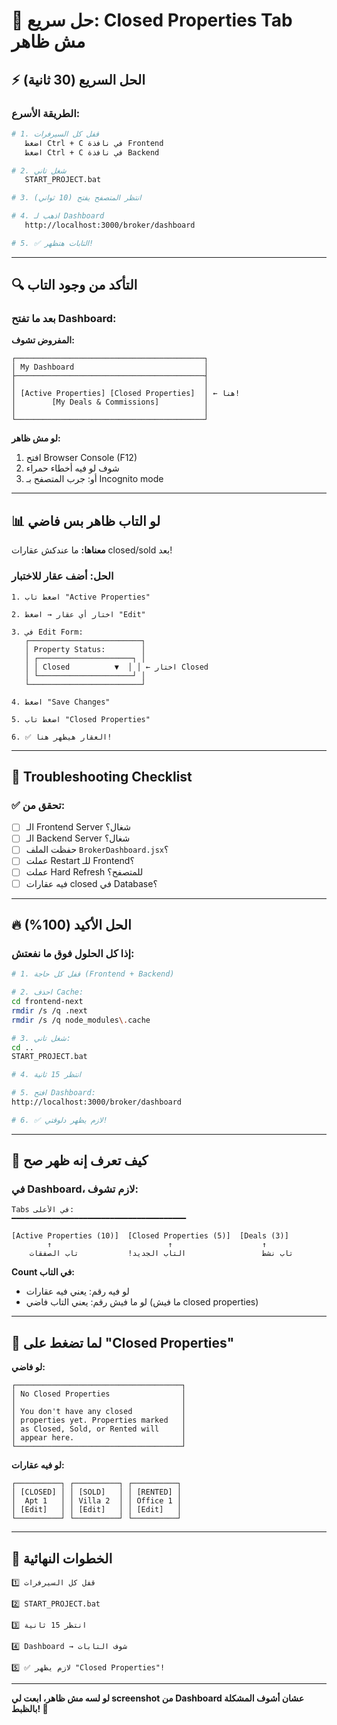 # 🔧 حل سريع: Closed Properties Tab مش ظاهر

## ⚡ الحل السريع (30 ثانية)

### الطريقة الأسرع:

```bash
# 1. قفل كل السيرفرات
   اضغط Ctrl + C في نافذة Frontend
   اضغط Ctrl + C في نافذة Backend

# 2. شغل تاني
   START_PROJECT.bat

# 3. انتظر المتصفح يفتح (10 ثواني)

# 4. اذهب لـ Dashboard
   http://localhost:3000/broker/dashboard

# 5. ✅ التابات هتظهر!
```

---

## 🔍 التأكد من وجود التاب

### بعد ما تفتح Dashboard:

**المفروض تشوف:**
```
┌──────────────────────────────────────────┐
│ My Dashboard                             │
├──────────────────────────────────────────┤
│                                          │
│ [Active Properties] [Closed Properties]  │ ← هنا!
│        [My Deals & Commissions]          │
│                                          │
└──────────────────────────────────────────┘
```

**لو مش ظاهر:**
1. افتح Browser Console (F12)
2. شوف لو فيه أخطاء حمراء
3. أو: جرب المتصفح بـ Incognito mode

---

## 📊 لو التاب ظاهر بس فاضي

**معناها:** ما عندكش عقارات closed/sold بعد!

### الحل: أضف عقار للاختبار

```
1. اضغط تاب "Active Properties"

2. اختار أي عقار → اضغط "Edit"

3. في Edit Form:
   ┌─────────────────────────┐
   │ Property Status:        │
   │ ┌─────────────────────┐ │
   │ │ Closed          ▼  │ │ ← اختار Closed
   │ └─────────────────────┘ │
   └─────────────────────────┘

4. اضغط "Save Changes"

5. اضغط تاب "Closed Properties"

6. ✅ العقار هيظهر هنا!
```

---

## 🎯 Troubleshooting Checklist

### ✅ تحقق من:

- [ ] الـ Frontend Server شغال؟
- [ ] الـ Backend Server شغال؟
- [ ] حفظت الملف `BrokerDashboard.jsx`؟
- [ ] عملت Restart للـ Frontend؟
- [ ] عملت Hard Refresh للمتصفح؟
- [ ] فيه عقارات closed في Database؟

---

## 🔥 الحل الأكيد (100%)

### إذا كل الحلول فوق ما نفعتش:

```bash
# 1. قفل كل حاجة (Frontend + Backend)

# 2. احذف Cache:
cd frontend-next
rmdir /s /q .next
rmdir /s /q node_modules\.cache

# 3. شغل تاني:
cd ..
START_PROJECT.bat

# 4. انتظر 15 ثانية

# 5. افتح Dashboard:
http://localhost:3000/broker/dashboard

# 6. ✅ لازم يظهر دلوقتي!
```

---

## 📸 كيف تعرف إنه ظهر صح

### في Dashboard، لازم تشوف:

```
Tabs في الأعلى:
━━━━━━━━━━━━━━━━━━━━━━━━━━━━━━━━━━━━━━━

[Active Properties (10)]  [Closed Properties (5)]  [Deals (3)]
        ↑                          ↑                    ↑
    تاب نشط                 التاب الجديد!           تاب الصفقات
```

**Count في التاب:**
- لو فيه رقم: يعني فيه عقارات
- لو ما فيش رقم: يعني التاب فاضي (ما فيش closed properties)

---

## 🎨 لما تضغط على "Closed Properties"

**لو فاضي:**
```
┌─────────────────────────────────────┐
│ No Closed Properties                │
│                                     │
│ You don't have any closed           │
│ properties yet. Properties marked   │
│ as Closed, Sold, or Rented will     │
│ appear here.                        │
└─────────────────────────────────────┘
```

**لو فيه عقارات:**
```
┌──────────┐ ┌──────────┐ ┌──────────┐
│ [CLOSED] │ │ [SOLD]   │ │ [RENTED] │
│  Apt 1   │ │ Villa 2  │ │ Office 1 │
│ [Edit]   │ │ [Edit]   │ │ [Edit]   │
└──────────┘ └──────────┘ └──────────┘
```

---

## 🚀 الخطوات النهائية

```
1️⃣ قفل كل السيرفرات

2️⃣ START_PROJECT.bat

3️⃣ انتظر 15 ثانية

4️⃣ Dashboard → شوف التابات

5️⃣ ✅ لازم يظهر "Closed Properties"!
```

---

**لو لسه مش ظاهر، ابعت لي screenshot من Dashboard عشان أشوف المشكلة بالظبط! 📸**

